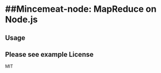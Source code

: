 ##Mincemeat-node: MapReduce on Node.js
===========
Usage
-----------
Please see example
License
-----------
MIT
